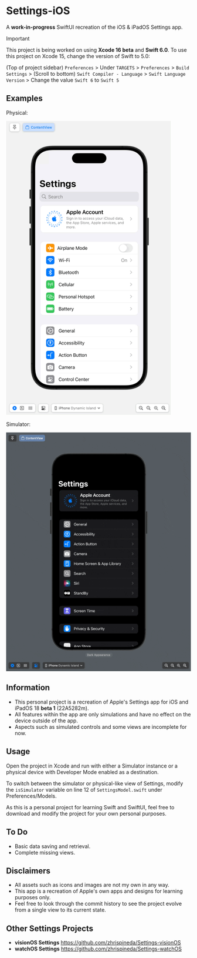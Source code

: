 #  Settings-iOS
A **work-in-progress** SwiftUI recreation of the iOS & iPadOS Settings app.

> [!IMPORTANT]
> 
> This project is being worked on using **Xcode 16 beta** and **Swift 6.0**. To use this project on Xcode 15, change the version of Swift to 5.0:
>
> (Top of project sidebar) `Preferences` > Under `TARGETS` > `Preferences` > `Build Settings` > (Scroll to bottom) `Swift Compiler - Language` > `Swift Language Version` > Change the value `Swift 6` to `Swift 5`
>

## Examples
Physical:

![A GIF displaying the project's Settings app on different devices including a Dynamic Island iPhone, iPhone with Touch ID, and an 11-inch iPad.](Assets/SettingsPhysical.gif)

Simulator:

![A GIF displaying the project's Settings app on different devices including a Dynamic Island iPhone, iPhone with Touch ID, and an 11-inch iPad.](Assets/SettingsSimulator.gif)

## Information
- This personal project is a recreation of Apple's Settings app for iOS and iPadOS 18 **beta 1** (22A5282m).
- All features within the app are only simulations and have no effect on the device outside of the app.
- Aspects such as simulated controls and some views are incomplete for now.

## Usage
Open the project in Xcode and run with either a Simulator instance or a physical device with Developer Mode enabled as a destination.

To switch between the simulator or physical-like view of Settings, modify the `isSimulator` variable on line 12 of `SettingsModel.swift` under Preferences/Models.

As this is a personal project for learning Swift and SwiftUI, feel free to download and modify the project for your own personal purposes.

## To Do
- Basic data saving and retrieval.
- Complete missing views.

## Disclaimers
- All assets such as icons and images are not my own in any way.
- This app is a recreation of Apple's own apps and designs for learning purposes only.
- Feel free to look through the commit history to see the project evolve from a single view to its current state.

## Other Settings Projects
- **visionOS Settings** https://github.com/zhrispineda/Settings-visionOS
- **watchOS Settings** https://github.com/zhrispineda/Settings-watchOS

